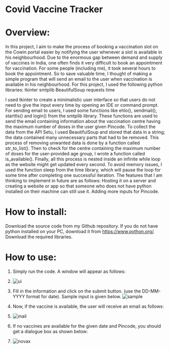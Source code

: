 # Covid Vaccine Tracker

# Overview: 
In this project, I aim to make the process of booking a vaccination slot on the Cowin portal easier by notifying the user whenever a slot is available in his neighbourhood. Due to the enormous gap between demand and supply of vaccines in India, one often finds it very difficult to book an appointment for vaccination. For some people (including me), it took several hours to book the appointment. So to save valuable time, I thought of making a simple program that will send an email to the user when vaccination is available in his neighbourhood. 
For this project, I used the following python libraries:
tkinter
smtplib
BeautifulSoup
requests
time

I used tkinter to create a minimalistic user interface so that users do not need to give the input every time by opening an IDE or command prompt. For sending email to users, I used some functions like ehlo(), sendmail(), starttls() and login() from the smtplib library. These functions are used to send the email containing information about the vaccination centre having the maximum number of doses in the user given Pincode. To collect the data from the API Setu, I used BeautifulSoup and stored that data in a string; the data contained many unnecessary parts that had to be removed. This process of removing unwanted data is done by a function called str_to_list(). Then to check for the centre containing the maximum number of doses for the user-provided age group, I wrote a function called is_available(). 
Finally, all this process is nested inside an infinite while loop as the website might get updated every second. To avoid memory issues, I used the function sleep from the time library, which will pause the loop for some time after completing one successful iteration. 
The features that I am thinking to implement in future are as follows:
Hosting it on a server and creating a website or app so that someone who does not have python installed on their machine can still use it. 
Adding more inputs for Pincode. 

# How to install:
Download the source code from my Github repository.
If you do not have python installed on your PC, download it from https://www.python.org/.
Download the required libraries. 

# How to use:
1)	Simply run the code. A window will appear as follows:
2)	![ui](https://user-images.githubusercontent.com/80218961/124778903-f8431d80-df5e-11eb-9d8b-7a90f002b4db.png) 
3)	Fill in the information and click on the submit button.
(use the DD-MM-YYYY format for date). Sample input is given below.
![sample](https://user-images.githubusercontent.com/80218961/124779210-37716e80-df5f-11eb-8a14-d426a13736fe.png)
4)	Now, if the vaccine is available, the user will receive an email as follows:
5)	![mail](https://user-images.githubusercontent.com/80218961/124779318-4eb05c00-df5f-11eb-826a-a6857f27150d.png)
6)	If no vaccines are available for the given date and Pincode, you should get a dialogue box as shown below:
	
7)	![novax](https://user-images.githubusercontent.com/80218961/124779381-5b34b480-df5f-11eb-97c3-9b48d912c742.png)
